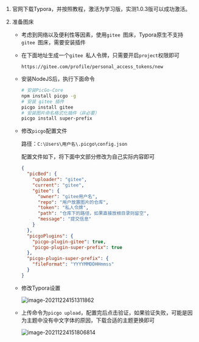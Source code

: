1. 官网下载Typora，并按照教程，激活为学习版，实测1.0.3版可以成功激活。

2. 准备图床

   - 考虑到网络以及便利性等因素，使用`gitee `图床，Typora原生不支持`gitee `图床，需要安装插件

   - 在下面地址生成一个`gitee `私人令牌，只需要开启`project`权限即可

     `https://gitee.com/profile/personal_access_tokens/new`

   - 安装NodeJS后，执行下面命令
   
     ```bash
     # 安装PicGo-Core
     npm install picgo -g
     # 安装 gitee 插件
     picgo install gitee
     # 安装图片命名格式化插件（非必要）
     picgo install super-prefix
     ```
   
   - 修改`picgo`配置文件
   
     路径：`C:\Users\用户名\.picgo\config.json`
   
     配置文件如下，将下面中文部分修改为自己实际内容即可
   
     ```json
     {
       "picBed": {
         "uploader": "gitee",
         "current": "gitee",
         "gitee": {
           "owner": "gitee用户名",
           "repo": "用户放置图片的仓库",
           "token": "私人令牌",
           "path": "仓库下的路径，如果直接放根目录则留空",
           "message": "提交信息"
         }
       },
       "picgoPlugins": {
         "picgo-plugin-gitee": true,
         "picgo-plugin-super-prefix": true
       },
       "picgo-plugin-super-prefix": {
         "fileFormat": "YYYYMMDDHHmmss"
       }
     }
     ```
   
   - 修改Typora设置
   
     ![image-20211224151311862](https://gitee.com/cyoukon/Resources/raw/master/images/20211224151327.png)

   - 上传命令为`picgo upload`，配置完后点击验证，如果验证失败，可能是因为主题中没有中文字体的原因，下载合适的主题更换即可
   
     ![image-20211224151806814](https://gitee.com/cyoukon/Resources/raw/master/images/20211224151814.png)